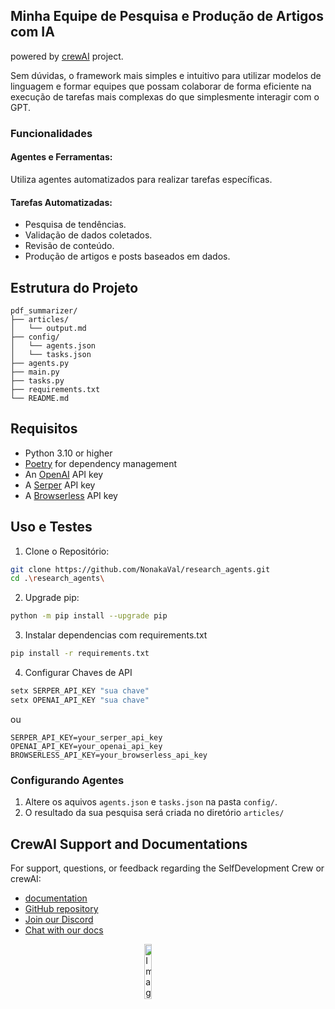 ## Minha Equipe de Pesquisa e Produção de Artigos com IA

powered by [crewAI](https://crewai.com) project.

Sem dúvidas, o framework mais simples e intuitivo para utilizar modelos de linguagem e formar equipes que possam colaborar de forma eficiente na execução de tarefas mais complexas do que simplesmente interagir com o GPT.

### Funcionalidades
#### Agentes e Ferramentas:
Utiliza agentes automatizados para realizar tarefas específicas.

#### Tarefas Automatizadas:
- Pesquisa de tendências.
- Validação de dados coletados.
- Revisão de conteúdo.
- Produção de artigos e posts baseados em dados.


##  Estrutura do Projeto
```
pdf_summarizer/
├── articles/
│   └── output.md
├── config/
│   └── agents.json
│   └── tasks.json 
├── agents.py
├── main.py
├── tasks.py
├── requirements.txt
└── README.md
```

## Requisitos
- Python 3.10 or higher
- [Poetry](https://python-poetry.org/) for dependency management
- An [OpenAI](https://platform.openai.com) API key
- A [Serper](https://serper.dev/) API key
- A [Browserless](https://www.browserless.io/) API key

## Uso e Testes

1. Clone o Repositório:
```sh
git clone https://github.com/NonakaVal/research_agents.git
cd .\research_agents\
```
2. Upgrade pip:
```sh
python -m pip install --upgrade pip
```
3. Instalar dependencias com requirements.txt
```sh
pip install -r requirements.txt
```
4. Configurar Chaves de API
```sh
setx SERPER_API_KEY "sua chave"
setx OPENAI_API_KEY "sua chave"
```
ou
```.env
SERPER_API_KEY=your_serper_api_key
OPENAI_API_KEY=your_openai_api_key
BROWSERLESS_API_KEY=your_browserless_api_key
```
### Configurando Agentes

1. Altere os aquivos `agents.json` e `tasks.json` na pasta `config/`.
2. O resultado da sua pesquisa será criada no diretório  `articles/`

    
## CrewAI Support and Documentations 
For support, questions, or feedback regarding the SelfDevelopment Crew or crewAI:
- [documentation](https://docs.crewai.com)
- [GitHub repository](https://github.com/joaomdmoura/crewai)
- [Join our Discord](https://discord.com/invite/X4JWnZnxPb)
- [Chat with our docs](https://chatg.pt/DWjSBZn)


<a href="https://www.crewai.com/">
    <img src="https://i.imgur.com/0FllxzQ.png" alt="Image" width="15%" style="display: block; margin: 0 auto;">
</a>


